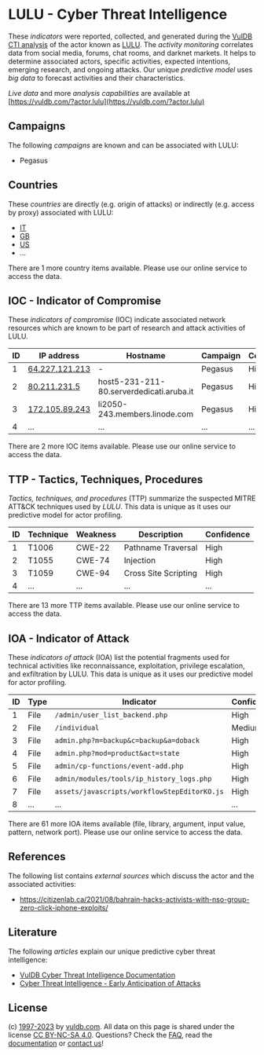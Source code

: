 # LULU - Cyber Threat Intelligence

These _indicators_ were reported, collected, and generated during the [VulDB CTI analysis](https://vuldb.com/?kb.cti) of the actor known as [LULU](https://vuldb.com/?actor.lulu). The _activity monitoring_ correlates data from social media, forums, chat rooms, and darknet markets. It helps to determine associated actors, specific activities, expected intentions, emerging research, and ongoing attacks. Our unique _predictive model_ uses _big data_ to forecast activities and their characteristics.

_Live data_ and more _analysis capabilities_ are available at [https://vuldb.com/?actor.lulu](https://vuldb.com/?actor.lulu)

## Campaigns

The following _campaigns_ are known and can be associated with LULU:

* Pegasus

## Countries

These _countries_ are directly (e.g. origin of attacks) or indirectly (e.g. access by proxy) associated with LULU:

* [IT](https://vuldb.com/?country.it)
* [GB](https://vuldb.com/?country.gb)
* [US](https://vuldb.com/?country.us)
* ...

There are 1 more country items available. Please use our online service to access the data.

## IOC - Indicator of Compromise

These _indicators of compromise_ (IOC) indicate associated network resources which are known to be part of research and attack activities of LULU.

ID | IP address | Hostname | Campaign | Confidence
-- | ---------- | -------- | -------- | ----------
1 | [64.227.121.213](https://vuldb.com/?ip.64.227.121.213) | - | Pegasus | High
2 | [80.211.231.5](https://vuldb.com/?ip.80.211.231.5) | host5-231-211-80.serverdedicati.aruba.it | Pegasus | High
3 | [172.105.89.243](https://vuldb.com/?ip.172.105.89.243) | li2050-243.members.linode.com | Pegasus | High
4 | ... | ... | ... | ...

There are 2 more IOC items available. Please use our online service to access the data.

## TTP - Tactics, Techniques, Procedures

_Tactics, techniques, and procedures_ (TTP) summarize the suspected MITRE ATT&CK techniques used by _LULU_. This data is unique as it uses our predictive model for actor profiling.

ID | Technique | Weakness | Description | Confidence
-- | --------- | -------- | ----------- | ----------
1 | T1006 | CWE-22 | Pathname Traversal | High
2 | T1055 | CWE-74 | Injection | High
3 | T1059 | CWE-94 | Cross Site Scripting | High
4 | ... | ... | ... | ...

There are 13 more TTP items available. Please use our online service to access the data.

## IOA - Indicator of Attack

These _indicators of attack_ (IOA) list the potential fragments used for technical activities like reconnaissance, exploitation, privilege escalation, and exfiltration by LULU. This data is unique as it uses our predictive model for actor profiling.

ID | Type | Indicator | Confidence
-- | ---- | --------- | ----------
1 | File | `/admin/user_list_backend.php` | High
2 | File | `/individual` | Medium
3 | File | `admin.php?m=backup&c=backup&a=doback` | High
4 | File | `admin.php?mod=product&act=state` | High
5 | File | `admin/cp-functions/event-add.php` | High
6 | File | `admin/modules/tools/ip_history_logs.php` | High
7 | File | `assets/javascripts/workflowStepEditorKO.js` | High
8 | ... | ... | ...

There are 61 more IOA items available (file, library, argument, input value, pattern, network port). Please use our online service to access the data.

## References

The following list contains _external sources_ which discuss the actor and the associated activities:

* https://citizenlab.ca/2021/08/bahrain-hacks-activists-with-nso-group-zero-click-iphone-exploits/

## Literature

The following _articles_ explain our unique predictive cyber threat intelligence:

* [VulDB Cyber Threat Intelligence Documentation](https://vuldb.com/?kb.cti)
* [Cyber Threat Intelligence - Early Anticipation of Attacks](https://www.scip.ch/en/?labs.20201022)

## License

(c) [1997-2023](https://vuldb.com/?kb.changelog) by [vuldb.com](https://vuldb.com/?kb.about). All data on this page is shared under the license [CC BY-NC-SA 4.0](https://creativecommons.org/licenses/by-nc-sa/4.0/). Questions? Check the [FAQ](https://vuldb.com/?kb.faq), read the [documentation](https://vuldb.com/?kb) or [contact us](https://vuldb.com/?contact)!
